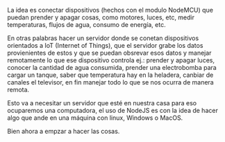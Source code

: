 La idea es conectar dispositivos (hechos con el modulo NodeMCU) que puedan prender y apagar cosas, como motores, luces, etc, medir temperaturas, flujos de agua, consumo de energía, etc.

En otras palabras hacer un servidor donde se conetan dispositivos orientados a IoT (Internet of Things), que el servidor grabe los datos provienientes de estos y que se puedan obsrevar esos datos y manejar remotamente lo que ese dispositivo controla ej.: prender y apagar luces, conocer la cantidad de agua consumida, prender una electrobomba para cargar un tanque, saber que temperatura hay en la heladera, canbiar de canales el televisor, en fin manejar todo lo que se nos ocurra de manera remota.

Esto va a necesitar un servidor que esté en nuestra casa para eso ocuparemos una computadora, el uso de NodeJS es con la idea de hacer algo que ande en una máquina con linux, Windows o MacOS.

Bien ahora a empzar a hacer las cosas.

